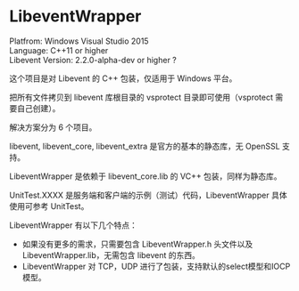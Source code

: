 # LibeventWrapper

Platfrom: Windows Visual Studio 2015    
Language: C++11 or higher    
Libevent Version: 2.2.0-alpha-dev or higher ?    

这个项目是对 Libevent 的 C++ 包装，仅适用于 Windows 平台。

把所有文件拷贝到 libevent 库根目录的 vsprotect 目录即可使用（vsprotect 需要自己创建）。

解决方案分为 6 个项目。

libevent, libevent_core, libevent_extra 是官方的基本的静态库，无 OpenSSL 支持。

LibeventWrapper 是依赖于 libevent_core.lib 的 VC++ 包装，同样为静态库。

UnitTest.XXXX 是服务端和客户端的示例（测试）代码，LibeventWrapper 具体使用可参考 UnitTest。

LibeventWrapper 有以下几个特点：

* 如果没有更多的需求，只需要包含 LibeventWrapper.h 头文件以及 LibeventWrapper.lib，无需包含 libevent 的东西。
* LibeventWrapper 对 TCP，UDP 进行了包装，支持默认的select模型和IOCP模型。
